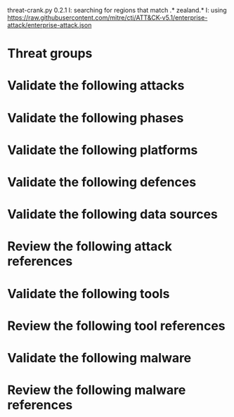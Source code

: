 threat-crank.py 0.2.1
I: searching for regions that match .* zealand.*
I: using https://raw.githubusercontent.com/mitre/cti/ATT&CK-v5.1/enterprise-attack/enterprise-attack.json
# Threat groups


# Validate the following attacks


# Validate the following phases


# Validate the following platforms


# Validate the following defences


# Validate the following data sources


# Review the following attack references


# Validate the following tools


# Review the following tool references


# Validate the following malware


# Review the following malware references


